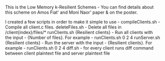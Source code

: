 This is the Low Memory k-Resilient Schemes  - 
You can find details about this scheme on Amos Fiat' and Moni Naor' paper & on the poster.

I created a few scripts in order to make it simple to use - 
compileClients.sh - Compile all client.c files.
deleteFiles.sh - Delete all files in /client{index}/files/*
runClients.sh {Resilient clients} - Run all clients with the input - {Number of files}. For example - runClients.sh 0 2 4
runServer.sh {Resilient clients} - Run the server with the input - {Resilient clients}. For example - runClients.sh 0 2 4
diff.sh - for every client runs diff command between client plaintext file and server plaintext file

